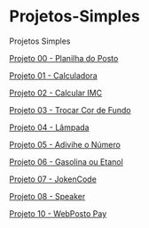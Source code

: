 # Projetos-Simples

Projetos Simples

<p><a href="https://hugoalbuquerque1993.github.io/Projetos-Simples/p00 planilha do posto/index.html"> Projeto 00 - Planilha do Posto</a></p>
<p><a href="https://hugoalbuquerque1993.github.io/Projetos-Simples/p01 calculadora/index.html"> Projeto 01 - Calculadora</a></p>
<p><a href="https://hugoalbuquerque1993.github.io/Projetos-Simples/p02 IMC/index.html"> Projeto 02 - Calcular IMC</a></p>
<p><a href="https://hugoalbuquerque1993.github.io/Projetos-Simples/p03 muda cor/index.html"> Projeto 03 - Trocar Cor de Fundo</a></p>
<p><a href="https://hugoalbuquerque1993.github.io/Projetos-Simples/p04 lamp/index.html"> Projeto 04 - Lâmpada</a></p>
<p><a href="https://hugoalbuquerque1993.github.io/Projetos-Simples/p05 adivinhe o numero/index.html"> Projeto 05 - Adivihe o Número</a></p>
<p><a href="https://hugoalbuquerque1993.github.io/Projetos-Simples/p06 gasolina ou etanol/index.html"> Projeto 06 - Gasolina ou Etanol</a></p>
<p><a href="https://hugoalbuquerque1993.github.io/Projetos-Simples/p07 jokencode/index.html"> Projeto 07 - JokenCode</a></p>
<p><a href="https://hugoalbuquerque1993.github.io/Projetos-Simples/p08 Speaker/index.html"> Projeto 08 - Speaker</a></p>
<p><a href="https://hugoalbuquerque1993.github.io/Projetos-Simples/p10 web_posto/index.html"> Projeto 10 - WebPosto Pay</a></p>
